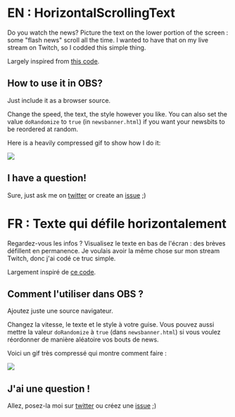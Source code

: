 # EN : HorizontalScrollingText
Do you watch the news?
Picture the text on the lower portion of the screen : some "flash news" scroll all the time.
I wanted to have that on my live stream on Twitch, so I codded this simple thing.

Largely inspired from [this code](https://dev.to/techthor/pure-css-continuous-horizontal-text-scroll-42a3).

## How to use it in OBS?
Just include it as a browser source.

Change the speed, the text, the style however you like.
You can also set the value `doRandomize` to `true` (in `newsbanner.html`) if you want your newsbits to be reordered at random.

Here is a heavily compressed gif to show how I do it:

![](https://raw.githubusercontent.com/lucienbill/HorizontalScrollingText/main/Documentation/newsbanner-compressed.gif)

## I have a question!
Sure, just ask me on [twitter](https://twitter.com/BillyTheTroll) or create an [issue](https://github.com/lucienbill/HorizontalScrollingText/issues) ;)

# FR : Texte qui défile horizontalement
Regardez-vous les infos ?
Visualisez le texte en bas de l'écran : des brèves défillent en permanence.
Je voulais avoir la même chose sur mon stream Twitch, donc j'ai codé ce truc simple.

Largement inspiré de [ce code](https://dev.to/techthor/pure-css-continuous-horizontal-text-scroll-42a3).

## Comment l'utiliser dans OBS ?
Ajoutez juste une source navigateur.

Changez la vitesse, le texte et le style à votre guise.
Vous pouvez aussi mettre la valeur `doRandomize` à `true` (dans `newsbanner.html`) si vous voulez réordonner de manière aléatoire vos bouts de news.

Voici un gif très compressé qui montre comment faire :

![](https://raw.githubusercontent.com/lucienbill/HorizontalScrollingText/main/Documentation/newsbanner-compressed.gif)

## J'ai une question !
Allez, posez-la moi sur [twitter](https://twitter.com/BillyTheTroll) ou créez une [issue](https://github.com/lucienbill/HorizontalScrollingText/issues) ;)
